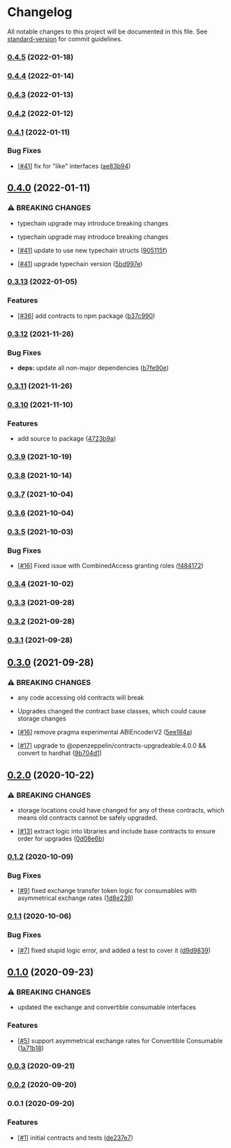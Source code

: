 # Changelog

All notable changes to this project will be documented in this file. See [standard-version](https://github.com/conventional-changelog/standard-version) for commit guidelines.

### [0.4.5](https://github.com/paypr/ethereum-contracts/compare/v0.4.4...v0.4.5) (2022-01-18)

### [0.4.4](https://github.com/paypr/ethereum-contracts/compare/v0.4.3...v0.4.4) (2022-01-14)

### [0.4.3](https://github.com/paypr/ethereum-contracts/compare/v0.4.2...v0.4.3) (2022-01-13)

### [0.4.2](https://github.com/paypr/ethereum-contracts/compare/v0.4.1...v0.4.2) (2022-01-12)

### [0.4.1](https://github.com/paypr/ethereum-contracts/compare/v0.4.0...v0.4.1) (2022-01-11)

### Bug Fixes

- [[#41](https://github.com/paypr/CHANGEME/issues/41)] fix for "like" interfaces ([ae83b94](https://github.com/paypr/ethereum-contracts/commit/ae83b949fe645e8462474c3f877787b6c0fdac10))

## [0.4.0](https://github.com/paypr/ethereum-contracts/compare/v0.3.13...v0.4.0) (2022-01-11)

### ⚠ BREAKING CHANGES

- typechain upgrade may introduce breaking changes
- typechain upgrade may introduce breaking changes

- [[#41](https://github.com/paypr/CHANGEME/issues/41)] update to use new typechain structs ([905115f](https://github.com/paypr/ethereum-contracts/commit/905115f2e49dc793d270b437316f9379fa6a7776))
- [[#41](https://github.com/paypr/CHANGEME/issues/41)] upgrade typechain version ([5bd997e](https://github.com/paypr/ethereum-contracts/commit/5bd997e88eaa37783c7a03fa4776059c35be8abd))

### [0.3.13](https://github.com/paypr/ethereum-contracts/compare/v0.3.12...v0.3.13) (2022-01-05)

### Features

- [[#36](https://github.com/paypr/CHANGEME/issues/36)] add contracts to npm package ([b37c990](https://github.com/paypr/ethereum-contracts/commit/b37c990bc593ef73153c014dd90dc52bdc5b13e3))

### [0.3.12](https://github.com/paypr/ethereum-contracts/compare/v0.3.11...v0.3.12) (2021-11-26)

### Bug Fixes

- **deps:** update all non-major dependencies ([b7fe90e](https://github.com/paypr/ethereum-contracts/commit/b7fe90e51975d3694c09d0afe6620d9744079c43))

### [0.3.11](https://github.com/paypr/ethereum-contracts/compare/v0.3.10...v0.3.11) (2021-11-26)

### [0.3.10](https://github.com/paypr/ethereum-contracts/compare/v0.3.9...v0.3.10) (2021-11-10)

### Features

- add source to package ([4723b9a](https://github.com/paypr/ethereum-contracts/commit/4723b9a70609612aad53f64267767bb3053919c2))

### [0.3.9](https://github.com/paypr/ethereum-contracts/compare/v0.3.8...v0.3.9) (2021-10-19)

### [0.3.8](https://github.com/paypr/ethereum-contracts/compare/v0.3.7...v0.3.8) (2021-10-14)

### [0.3.7](https://github.com/paypr/ethereum-contracts/compare/v0.3.6...v0.3.7) (2021-10-04)

### [0.3.6](https://github.com/paypr/ethereum-contracts/compare/v0.3.5...v0.3.6) (2021-10-04)

### [0.3.5](https://github.com/paypr/ethereum-contracts/compare/v0.3.4...v0.3.5) (2021-10-03)

### Bug Fixes

- [[#16](https://github.com/paypr/CHANGEME/issues/16)] Fixed issue with CombinedAccess granting roles ([f484172](https://github.com/paypr/ethereum-contracts/commit/f484172bac7f0cc7eef98fed936a7149c558aed1))

### [0.3.4](https://github.com/paypr/ethereum-contracts/compare/v0.3.3...v0.3.4) (2021-10-02)

### [0.3.3](https://github.com/paypr/ethereum-contracts/compare/v0.3.2...v0.3.3) (2021-09-28)

### [0.3.2](https://github.com/paypr/ethereum-contracts/compare/v0.3.1...v0.3.2) (2021-09-28)

### [0.3.1](https://github.com/paypr/ethereum-contracts/compare/v0.3.0...v0.3.1) (2021-09-28)

## [0.3.0](https://github.com/paypr/ethereum-contracts/compare/v0.2.0...v0.3.0) (2021-09-28)

### ⚠ BREAKING CHANGES

- any code accessing old contracts will break
- Upgrades changed the contract base classes, which could cause storage changes

- [[#16](https://github.com/paypr/CHANGEME/issues/16)] remove pragma experimental ABIEncoderV2 ([5ee184a](https://github.com/paypr/ethereum-contracts/commit/5ee184a28042a72aec23d54d98d5f7dee30a50f6))
- [[#17](https://github.com/paypr/CHANGEME/issues/17)] upgrade to @openzeppelin/contracts-upgradeable:4.0.0 && convert to hardhat ([9b704d1](https://github.com/paypr/ethereum-contracts/commit/9b704d1de893c2e178d1cd50fcdc51efde0e905f))

## [0.2.0](https://github.com/paypr/ethereum-contracts/compare/v0.1.2...v0.2.0) (2020-10-22)

### ⚠ BREAKING CHANGES

- storage locations could have changed for any of these contracts, which means old contracts cannot be safely upgraded.

- [[#13](https://github.com/paypr/CHANGEME/issues/13)] extract logic into libraries and include base contracts to ensure order for upgrades ([0d08e6b](https://github.com/paypr/ethereum-contracts/commit/0d08e6b1fb21c4972435fdf7f6fbda6fa2b3d060))

### [0.1.2](https://github.com/paypr/ethereum-contracts/compare/v0.1.1...v0.1.2) (2020-10-09)

### Bug Fixes

- [[#9](https://github.com/paypr/CHANGEME/issues/9)] fixed exchange transfer token logic for consumables with asymmetrical exchange rates ([1d8e239](https://github.com/paypr/ethereum-contracts/commit/1d8e2397fb12b37346536969d68ba49130350576))

### [0.1.1](https://github.com/paypr/ethereum-contracts/compare/v0.1.0...v0.1.1) (2020-10-06)

### Bug Fixes

- [[#7](https://github.com/paypr/CHANGEME/issues/7)] fixed stupid logic error, and added a test to cover it ([d9d9839](https://github.com/paypr/ethereum-contracts/commit/d9d983947d3875b472bd87a28cc7ba4ee0938e06))

## [0.1.0](https://github.com/paypr/ethereum-contracts/compare/v0.0.3...v0.1.0) (2020-09-23)

### ⚠ BREAKING CHANGES

- updated the exchange and convertible consumable interfaces

### Features

- [[#5](https://github.com/paypr/CHANGEME/issues/5)] support asymmetrical exchange rates for Convertible Consumable ([1a71b18](https://github.com/paypr/ethereum-contracts/commit/1a71b18f753011bb538c539373ebbca5cb78887c))

### [0.0.3](https://github.com/paypr/ethereum-contracts/compare/v0.0.2...v0.0.3) (2020-09-21)

### [0.0.2](https://github.com/paypr/ethereum-contracts/compare/v0.0.1...v0.0.2) (2020-09-20)

### 0.0.1 (2020-09-20)

### Features

- [[#1](https://github.com/paypr/CHANGEME/issues/1)] initial contracts and tests ([de237e7](https://github.com/paypr/ethereum-contracts/commit/de237e7a5e829cfda3cc52c6298ef4fcea043844))
